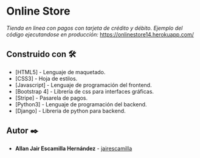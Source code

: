 # Online Store

_Tienda en linea con pagos con tarjeta de crédito y débito._
_Ejemplo del código ejecutandose en producción:_
https://onlinestore14.herokuapp.com/



## Construido con 🛠️

* [HTML5] - Lenguaje de maquetado.
* [CSS3] - Hoja de estilos.
* [Javascript] - Lenguaje de programación del frontend.
* [Bootstrap 4] - Librería de css para interfaces gráficas.
* [Stripe] - Pasarela de pagos.
* [Python3] - Lenguaje de programación del backend.
* [Django] - Libreria de python para backend.


## Autor ✒️


* **Allan Jair Escamilla Hernández** -  [jairescamilla](https://github.com/jairescamilla)

